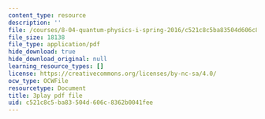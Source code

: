 ```yaml
---
content_type: resource
description: ''
file: /courses/8-04-quantum-physics-i-spring-2016/c521c8c5ba83504d606c8362b0041fee_rCRH9CTThlo.pdf
file_size: 18138
file_type: application/pdf
hide_download: true
hide_download_original: null
learning_resource_types: []
license: https://creativecommons.org/licenses/by-nc-sa/4.0/
ocw_type: OCWFile
resourcetype: Document
title: 3play pdf file
uid: c521c8c5-ba83-504d-606c-8362b0041fee
---
```

